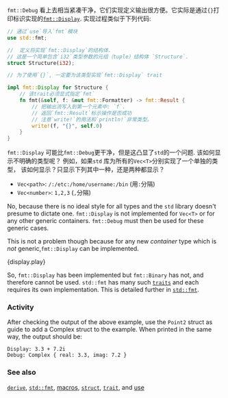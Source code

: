 `fmt::Debug` 看上去相当紧凑干净，它们实现定义输出很方便。它实际是通过`{}`打印标识实现的[`fmt::Display`][fmt]. 实现过程类似于下列代码:

```rust
// 通过`use`导入`fmt`模块
use std::fmt;

//  定义将实现`fmt::Display`的结构体.
// 这是一个简单包含`i32`类型参数的元组（tuple）结构体 `Structure`.
struct Structure(i32);

// 为了使用`{}`, 一定要为该类型实现`fmt::Display` trait

impl fmt::Display for Structure {
    // 该trait必须显式指定`fmt`
    fn fmt(&self, f: &mut fmt::Formatter) -> fmt::Result {
        // 把输出流写入到第一个元素中: `f`.
        // 返回`fmt::Result`标示操作是否成功
        // 注意`write!`的用法和`println!`非常类型。
        write!(f, "{}", self.0)
    }
}
```

`fmt::Display` 可能比`fmt::Debug`更干净，但是这凸显了`std`的一个问题. 该如何显示不明确的类型呢？
例如，如果`std` 库为所有的`Vec<T>`分别实现了一个单独的类型， 该如何显示？只显示下列其中一种，还是两种都显示？

* `Vec<path>`: `/:/etc:/home/username:/bin` (用`:`分隔)
* `Vec<number>`: `1,2,3` (`,`分隔)

No, because there is no ideal style for all types and the `std` library
doesn't presume to dictate one. `fmt::Display` is not implemented for `Vec<T>`
or for any other generic containers. `fmt::Debug` must then be used for these
generic cases.

This is not a problem though because for any new *container* type which is
*not* generic,`fmt::Display` can be implemented.

{display.play}

So, `fmt::Display` has been implemented but `fmt::Binary` has not, and
therefore cannot be used. `std::fmt` has many such [`traits`][traits] and
each requires its own implementation. This is detailed further in
[`std::fmt`][fmt].

### Activity

After checking the output of the above example, use the `Point2` struct as
guide to add a Complex struct to the example. When printed in the same
way, the output should be:
```
Display: 3.3 + 7.2i
Debug: Complex { real: 3.3, imag: 7.2 }
```

### See also

[`derive`][derive], [`std::fmt`][fmt], [macros], [`struct`][structs],
[`trait`][traits], and [use][use]

[derive]: /trait/derive.html
[fmt]: http://doc.rust-lang.org/std/fmt/
[macros]: /macros.html
[structs]: /custom_types/structs.html
[traits]: /trait.html
[use]: /mod/use.html
